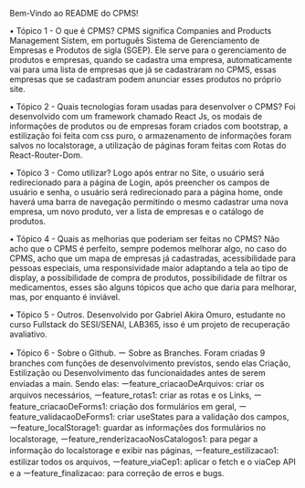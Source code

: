 Bem-Vindo ao README do CPMS!

• Tópico 1 - O que é CPMS?
  CPMS significa Companies and Products Management Sistem, em português Sistema de Gerenciamento de Empresas e Produtos de sigla (SGEP). Ele serve para o gerenciamento de produtos e empresas, quando se cadastra uma empresa, automaticamente vai para uma lista de empresas que já se cadastraram no CPMS, essas empresas que se cadastram podem anunciar esses produtos no próprio site.

• Tópico 2 - Quais tecnologias foram usadas para desenvolver o CPMS?
   Foi desenvolvido com um framework chamado React Js, os modais de informações de produtos ou de empresas foram criados com bootstrap, a estilização foi feita com css puro, o armazenamento de informações foram salvos no localstorage, a utilização de páginas foram feitas com Rotas do React-Router-Dom.

• Tópico 3 - Como utilizar?
   Logo após entrar no Site, o usuário será redirecionado para a página de Login, após preencher os campos de usuário e senha, o usuário será redirecionado para a página home, onde haverá uma barra de navegação permitindo o mesmo cadastrar uma nova empresa, um novo produto, ver a lista de empresas e o catálogo de produtos.

• Tópico 4 - Quais as melhorias que poderiam ser feitas no CPMS?
   Não acho que o CPMS é perfeito, sempre podemos melhorar algo, no caso do CPMS, acho que um mapa de empresas já cadastradas, acessibilidade para pessoas especiais, uma responsividade maior adaptando a tela ao tipo de display, a possibilidade de compra de produtos, possibilidade de filtrar os medicamentos, esses são alguns tópicos que acho que daria para melhorar, mas, por enquanto é inviável.

• Tópico 5 - Outros.
   Desenvolvido por Gabriel Akira Omuro, estudante no curso Fullstack do SESI/SENAI, LAB365, isso é um projeto de recuperação avaliativo.

• Tópico 6 - Sobre o Github.
ー Sobre as Branches.
   Foram criadas 9 branches com funções de desenvolvimento previstos, sendo elas Criação, Estilização ou Desenvolvimento das funcionaidades antes de serem enviadas a main. Sendo elas:
ーfeature_criacaoDeArquivos: criar os arquivos necessários, 
ーfeature_rotas1: criar as rotas e os Links, 
ーfeature_criacaoDeForms1: criação dos formulários em geral, 
ーfeature_validacaoDeForms1: criar useStates para a validação dos campos, 
ーfeature_localStorage1: guardar as informações dos formulários no localstorage, 
ーfeature_renderizacaoNosCatalogos1: para pegar a informação do localstorage e exibir nas páginas, 
ーfeature_estilizacao1: estilizar todos os arquivos, 
ーfeature_viaCep1: aplicar o fetch e o viaCep API e a 
ーfeature_finalizacao: para correção de erros e bugs. 